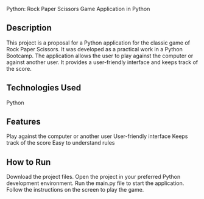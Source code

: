 Python: Rock Paper Scissors Game Application in Python

## Description
This project is a proposal for a Python application for the classic game of Rock Paper Scissors. It was developed as a practical work in a Python Bootcamp. The application allows the user to play against the computer or against another user. It provides a user-friendly interface and keeps track of the score.

## Technologies Used
Python

## Features
Play against the computer or another user
User-friendly interface
Keeps track of the score
Easy to understand rules

## How to Run
Download the project files.
Open the project in your preferred Python development environment.
Run the main.py file to start the application.
Follow the instructions on the screen to play the game.
